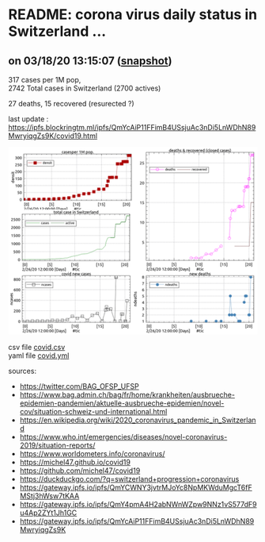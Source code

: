 # README: corona virus daily status in Switzerland ...

## on 03/18/20 13:15:07 ([snapshot](https://ipfs.io/ipfs/QmY4pmA4H2abNWnWZpw9NNz1vS577dF9u4Ap2ZYt1Jh1GC))

 317 cases per 1M pop,<br>
 2742 Total cases in Switzerland (2700 actives)

 27 deaths,
 15 recovered (resurected ?)

last update : <https://ipfs.blockringtm.ml/ipfs/QmYcAiP11FFimB4USsjuAc3nDi5LnWDhN89MwryiqgZs9K/covid19.html>

 ![charts](covid.png)

 csv file [covid.csv](covid.csv)<br>
 yaml file [covid.yml](covid.yml)

sources:
  - <https://twitter.com/BAG_OFSP_UFSP>
  - <https://www.bag.admin.ch/bag/fr/home/krankheiten/ausbrueche-epidemien-pandemien/aktuelle-ausbrueche-epidemien/novel-cov/situation-schweiz-und-international.html>
  - <https://en.wikipedia.org/wiki/2020_coronavirus_pandemic_in_Switzerland>
  - <https://www.who.int/emergencies/diseases/novel-coronavirus-2019/situation-reports/>
  - <https://www.worldometers.info/coronavirus/>
  - <https://michel47.github.io/covid19>
  - <https://github.com/michel47/covid19>
  - <https://duckduckgo.com/?q=switzerland+progression+coronavirus>
  - <https://gateway.ipfs.io/ipfs/QmYCWNY3jvtrMJoYc8NpMKWduMgcT6fFMStj3hWsw7tKAA>
  - <https://gateway.ipfs.io/ipfs/QmY4pmA4H2abNWnWZpw9NNz1vS577dF9u4Ap2ZYt1Jh1GC>
  - <https://gateway.ipfs.io/ipfs/QmYcAiP11FFimB4USsjuAc3nDi5LnWDhN89MwryiqgZs9K>
  

